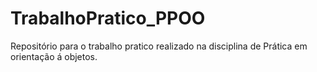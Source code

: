 # TrabalhoPratico_PPOO
Repositório para o trabalho pratico realizado na disciplina de Prática em orientação á objetos.
